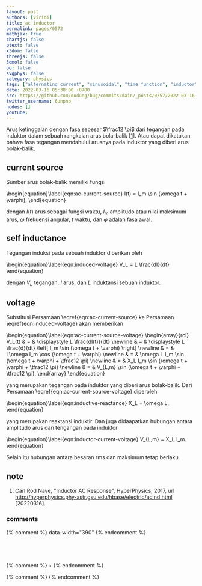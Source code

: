 ```yaml
---
layout: post
authors: [viridi]
title: ac inductor
permalink: pages/0572
mathjax: true
chartjs: false
ptext: false
x3dom: false
threejs: false
3dmol: false
oo: false
svgphys: false
category: physics
tags: ["alternating current", "sinusoidal", "time function", "inductor"]
date: 2022-03-16 05:38:00 +0700
src: https://github.com/dudung/bug/commits/main/_posts/0/57/2022-03-16-ac-inductor.md
twitter_username: 6unpnp
nodes: []
youtube:
---
```

Arus ketinggalan dengan fasa sebesar $\frac12 \pi$ dari tegangan pada induktor dalam sebuah rangkaian arus bola-balik [[1](#r01)]. Atau dapat dikatakan bahwa fasa tegangan mendahului arusnya pada induktor yang diberi arus bolak-balik.


## current source
Sumber arus bolak-balik memiliki fungsi

\begin{equation}\label{eqn:ac-current-source}
I(t) = I_m \sin (\omega t + \varphi),
\end{equation}

dengan $I(t)$ arus sebagai fungsi waktu, $I_m$ amplitudo atau nilai maksimum arus, $\omega$ frekuensi angular, $t$ waktu, dan $\varphi$ adalah fasa awal.


## self inductance
Tegangan induksi pada sebuah induktor diberikan oleh

\begin{equation}\label{eqn:induced-voltage}
V_L = L \frac{dI}{dt}
\end{equation}

dengan $V_L$ tegangan, $I$ arus, dan $L$ induktansi sebuah induktor.


## voltage
Substitusi Persamaan \eqref{eqn:ac-current-source} ke Persamaan \eqref{eqn:induced-voltage} akan memberikan

\begin{equation}\label{eqn:ac-current-source-voltage}
\begin{array}{rcl}
V_L(t) & = & \displaystyle L  \frac{dI(t)}{dt} \newline
& = & \displaystyle L \frac{d}{dt} \left[ I_m \sin (\omega t + \varphi) \right] \newline
& = & L\omega I_m \cos (\omega t + \varphi) \newline
& = & \omega L I_m \sin (\omega t + \varphi + \tfrac12 \pi) \newline
& = & X_L I_m \sin (\omega t + \varphi + \tfrac12 \pi) \newline
& = & V_{L,m} \sin (\omega t + \varphi + \tfrac12 \pi),
\end{array}
\end{equation}

yang merupakan tegangan pada induktor yang diberi arus bolak-balik. Dari Persamaan \eqref{eqn:ac-current-source-voltage} diperoleh

\begin{equation}\label{eqn:inductive-reactance}
X_L = \omega L,
\end{equation}

yang merupakan reaktansi induktir. Dan juga didaapatkan hubungan antara amplitudo arus dan tengangan pada induktor

\begin{equation}\label{eqn:inductor-current-voltage}
V_{L,m} = X_L I_m.
\end{equation}

Selain itu hubungan antara besaran rms dan maksimum tetap berlaku.


## note
1. <a name='r01'></a>Carl Rod Nave, "Inductor AC Response", HyperPhysics, 2017, url <http://hyperphysics.phy-astr.gsu.edu/hbase/electric/acind.html> [20220316].

### comments
{% comment %} data-width="390" {% endcomment %}


## &nbsp;
{% comment %} []() &bull; []() {% endcomment %}


<ans>
</ans>


{% comment %}
{% endcomment %}
